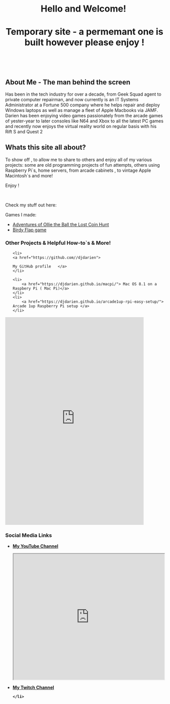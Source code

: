 <h1 style="text-align: center;">Hello and Welcome!&nbsp;</h1>

<h1 style="text-align: center;">Temporary site -  a permemant one is built however please enjoy !</h1>

<p><br></p>
<p><br></p>

<h2>About Me - The man behind the screen</h2>

<div class="fr-embedly " data-original-embed="<a href='https://netbytegames.s3.amazonaws.com/ollietheball/OllieTheBall_FinalAlpha054.zip' data-card-branding='0' class='embedly-card'></a>">
	<a href="https://netbytegames.s3.amazonaws.com/ollietheball/OllieTheBall_FinalAlpha054.zip" data-card-branding="0" class="embedly-card"></a>
</div>

<p id="isPasted">Has been in the tech industry for over a decade, from Geek Squad agent to private computer repairman, and now currently is an IT Systems Administrator at a Fortune 500 company where he helps repair and deploy Windows laptops as well as manage a fleet of Apple Macbooks  via JAMF. &nbsp; Darien has been enjoying video games passionately from the arcade games of yester-year to later consoles like N64 and Xbox to all the latest PC games and recently now enjoys the virtual reality world on regular basis with his Rift S and Quest 2</p>
<h2>Whats this site all about? </h2>
<p> To show off , to allow me to share to others and enjoy all of my various projects: some are old programming projects of fun attempts, others using Raspberry Pi`s, home servers, from arcade cabinets , to vintage Apple Macintosh`s and more!&nbsp;</p>
<p>Enjoy !</p>
<p><br></p>
<p>Check my stuff out here:</p>

<p>Games I made:</p>
<ul>
  <li>
    <a href="/adventures-of-ollie-the-ball-the-lost-coin-hunt.html">Adventures of Ollie the Ball the Lost Coin Hunt </a>
  </li>
  <li>
    <a href="/birdy-flap.html">Birdy Flap game</a>
  </li>
</ul>



<p></p>
<h3> Other Projects & Helpful How-to`s & More! </h3>
<ul>
	
	<li>
	<a href="https://github.com//djdarien">

	My GitHub profile	</a>
	</li>
	
	<li>
		<a href="https://djdarien.github.io/macpi/"> Mac OS 8.1 on a Raspbery Pi ( Mac Pi)</a>
	</li>
	<li>
		<a href="https://djdarien.github.io/arcade1up-rpi-easy-setup/"> Arcade 1up Raspberry Pi setup </a>
	</li>
</ul>
<p></p>
<iframe src="https://cache.gametracker.com/components/html0/?host=wolfetfl.ddns.net:27960&bgColor=373e28&fontColor=d2e1b5&titleBgColor=2e3225&titleColor=ffffff&borderColor=3e4433&linkColor=889c63&borderLinkColor=828e6b&showMap=1&currentPlayersHeight=100&showCurrPlayers=1&topPlayersHeight=100&showTopPlayers=1&showBlogs=1&width=440" frameborder="0" scrolling="no" width="440" height="660"></iframe>
<p></p>
<p></p>
<h3> Social Media Links </h3>
<ul>
<b>	<li>
		<a href="https://www.youtube.com/computerwiz/">My YouTube Channel</a>
<p>
	<iframe src="https://www.youtube.com/embed/?listType=user_uploads&list=computerwiz" width="480" height="400"></iframe>
	  </p>
	<li>
	 <a href="https://www.twitch.tv/khaos_demon">My Twitch Channel</a>
	  
<p>

	</li>


